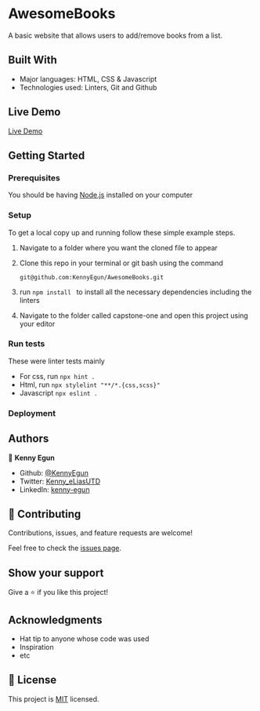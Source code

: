 # AwesomeBooks

A basic website that allows users to add/remove books from a list.

## Built With

- Major languages: HTML, CSS & Javascript
- Technologies used: Linters, Git and Github

## Live Demo

[Live Demo](https://kennyegun24.github.io/Awesome-books-es6/)

## Getting Started

### Prerequisites

You should be having [Node.js](https://nodejs.org/en/) installed on your computer

### Setup

To get a local copy up and running follow these simple example steps.

1. Navigate to a folder where you want the cloned file to appear

2. Clone this repo in your terminal or git bash using the command

   ```
   git@github.com:KennyEgun/AwesomeBooks.git
   ```

3. run `npm install ` to install all the necessary dependencies including the linters

4. Navigate to the folder called capstone-one and open this project using your editor

### Run tests

These were linter tests mainly

- For css, run `npx hint .`
- Html, run `npx stylelint "**/*.{css,scss}"`
- Javascript `npx eslint .`

### Deployment

## Authors

👤 **Kenny Egun**

- Github: [@KennyEgun](https://github.com/kennyegun24)
- Twitter: [Kenny_eLiasUTD](https://twitter.com/Kenny_eLiasUTD)
- LinkedIn: [kenny-egun](https://www.linkedin.com/in/kenny-egun-kennyegun24/)


## 🤝 Contributing

Contributions, issues, and feature requests are welcome!

Feel free to check the [issues page](../../issues/).

## Show your support

Give a ⭐️ if you like this project!

## Acknowledgments

- Hat tip to anyone whose code was used
- Inspiration
- etc

## 📝 License

This project is [MIT](./MIT.md) licensed.
